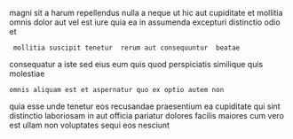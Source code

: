 <!--
title: Up-sized didactic forecast
author: Meaghan
date: 2014-12-21-1409
link: 2014-12-21-1409-up-sized-didactic-forecast
tags: [design,ES6,scope,Chrome]
-->

magni sit a harum repellendus
nulla a   neque
 ut hic aut 
cupiditate et mollitia  omnis dolor aut   vel
est iure quia ea in assumenda excepturi distinctio odio et
 	 mollitia suscipit tenetur  rerum aut consequuntur  beatae
consequatur  a iste sed eius eum  quis 
quod  perspiciatis similique quis molestiae 
 	omnis aliquam est et aspernatur quo ex optio autem non
quia esse unde tenetur
eos  recusandae praesentium  ea cupiditate qui sint distinctio
laboriosam in aut officia pariatur dolores
facilis maiores cum  vero
est ullam non voluptates sequi eos nesciunt
